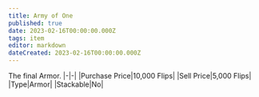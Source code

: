 ```yaml
---
title: Army of One
published: true
date: 2023-02-16T00:00:00.000Z
tags: item
editor: markdown
dateCreated: 2023-02-16T00:00:00.000Z
---
```


The final Armor.
|-|-|
|Purchase Price|10,000 Flips|
|Sell Price|5,000 Flips|
|Type|Armor|
|Stackable|No|

